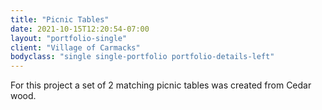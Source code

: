 ```yaml
---
title: "Picnic Tables"
date: 2021-10-15T12:20:54-07:00
layout: "portfolio-single"
client: "Village of Carmacks"
bodyclass: "single single-portfolio portfolio-details-left"
---
```

For this project a set of 2 matching picnic tables was created from Cedar wood.
